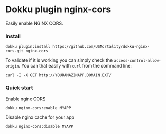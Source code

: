 # Dokku plugin nginx-cors

Easily enable NGINX CORS.

### Install

```shell
dokku plugin:install https://github.com/USMortality/dokku-nginx-cors.git nginx-cors
```

To validate if it is working you can simply check the `access-control-allow-origin`. You can
that easily with `curl` from the command line:

```shell
curl -I -X GET http://YOURAMAZINAPP.DOMAIN.EXT/
```

### Quick start

Enable nginx CORS

```shell
dokku nginx-cors:enable MYAPP
```

Disable nginx cache for your app

```shell
dokku nginx-cors:disable MYAPP
```
